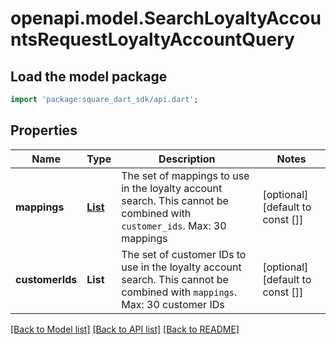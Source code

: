 # openapi.model.SearchLoyaltyAccountsRequestLoyaltyAccountQuery

## Load the model package
```dart
import 'package:square_dart_sdk/api.dart';
```

## Properties
Name | Type | Description | Notes
------------ | ------------- | ------------- | -------------
**mappings** | [**List<LoyaltyAccountMapping>**](LoyaltyAccountMapping.md) | The set of mappings to use in the loyalty account search.    This cannot be combined with `customer_ids`.    Max: 30 mappings | [optional] [default to const []]
**customerIds** | **List<String>** | The set of customer IDs to use in the loyalty account search.    This cannot be combined with `mappings`.    Max: 30 customer IDs | [optional] [default to const []]

[[Back to Model list]](../README.md#documentation-for-models) [[Back to API list]](../README.md#documentation-for-api-endpoints) [[Back to README]](../README.md)


